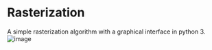 # Rasterization
A simple rasterization algorithm with a graphical interface in python 3.
![image](https://user-images.githubusercontent.com/84676550/128672714-c6658e58-a7bd-474f-9c92-bb721826ba39.png)
